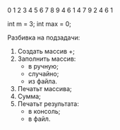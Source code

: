 0 1 2 3 4 5 6 7 8 9
4 6 1 4 7 9 2 4 6 1

int m = 3;
int max = 0;

Разбивка на подзадачи:
1. Создать массив +;
2. Заполнить массив:
    - в ручную;
    - случайно;
    - из файла.
3. Печатьт массива;
4. Сумма;
5. Печатьт результата:
    - в консоль;
    - в файл.

